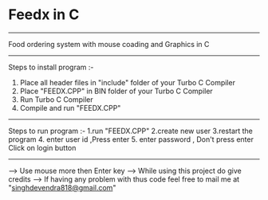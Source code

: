 # Feedx in C
----------------------------------------------------------------------------------------------------------------------------
 Food ordering system with mouse coading and Graphics in C

----------------------------------------------------------------------------------------------------------------------------

Steps to install program :-

1. Place all header files in "include" folder of your Turbo C Compiler
2. Place "FEEDX.CPP" in BIN folder of your Turbo C Compiler
3. Run Turbo C Compiler
4. Compile and run "FEEDX.CPP"

-----------------------------------------------------------------------------------------------------------------------------

Steps to run program :-
1.run "FEEDX.CPP"
2.create new user
3.restart the program
4. enter user id ,Press enter 
5. enter password , Don't press enter Click on login button

----------------------------------------------------------------------------------------------------------------------------

--> Use mouse more then Enter key
--> While using this project do give credits
--> If having any problem with thus code feel free to mail me at "singhdevendra818@gmail.com"
